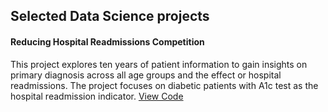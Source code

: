 ## Selected Data Science projects

#### Reducing Hospital Readmissions Competition
This project explores ten years of patient information to gain insights on primary diagnosis across all age groups and the effect or hospital readmissions. The project focuses on diabetic patients with A1c test as the hospital readmission indicator.
[View Code](https://app.datacamp.com/workspace/w/52988f5d-7134-4f27-b4d3-fc87ca1875d0/edit)

